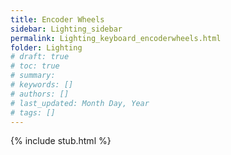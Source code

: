 ```yaml
---
title: Encoder Wheels
sidebar: Lighting_sidebar
permalink: Lighting_keyboard_encoderwheels.html
folder: Lighting
# draft: true
# toc: true
# summary: 
# keywords: []
# authors: []
# last_updated: Month Day, Year
# tags: []
---
```


{% include stub.html %}